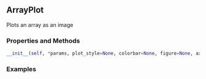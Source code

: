 ## <a id="McUtils.Plots.Plots.ArrayPlot">ArrayPlot</a>
Plots an array as an image

### Properties and Methods
```python
__init__(self, *params, plot_style=None, colorbar=None, figure=None, axes=None, subplot_kw=None, method='imshow', **opts): 
```

### Examples
